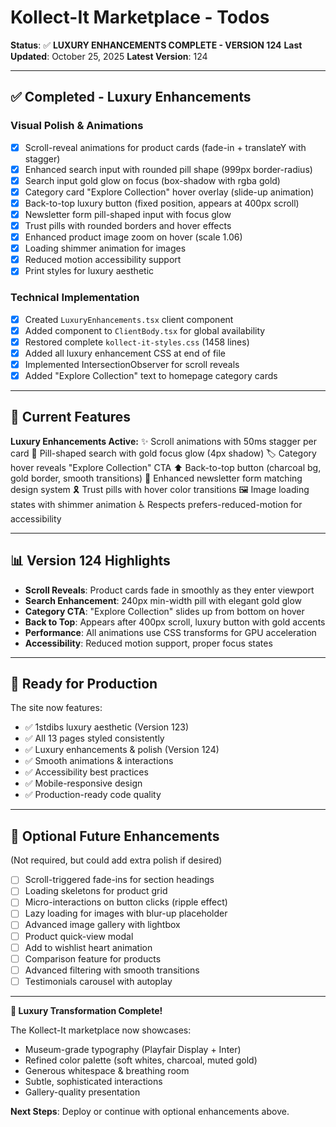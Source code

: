 # Kollect-It Marketplace - Todos

**Status**: ✅ **LUXURY ENHANCEMENTS COMPLETE - VERSION 124**
**Last Updated**: October 25, 2025
**Latest Version**: 124

---

## ✅ Completed - Luxury Enhancements

### Visual Polish & Animations
- [x] Scroll-reveal animations for product cards (fade-in + translateY with stagger)
- [x] Enhanced search input with rounded pill shape (999px border-radius)
- [x] Search input gold glow on focus (box-shadow with rgba gold)
- [x] Category card "Explore Collection" hover overlay (slide-up animation)
- [x] Back-to-top luxury button (fixed position, appears at 400px scroll)
- [x] Newsletter form pill-shaped input with focus glow
- [x] Trust pills with rounded borders and hover effects
- [x] Enhanced product image zoom on hover (scale 1.06)
- [x] Loading shimmer animation for images
- [x] Reduced motion accessibility support
- [x] Print styles for luxury aesthetic

### Technical Implementation
- [x] Created `LuxuryEnhancements.tsx` client component
- [x] Added component to `ClientBody.tsx` for global availability
- [x] Restored complete `kollect-it-styles.css` (1458 lines)
- [x] Added all luxury enhancement CSS at end of file
- [x] Implemented IntersectionObserver for scroll reveals
- [x] Added "Explore Collection" text to homepage category cards

---

## 🎯 Current Features

**Luxury Enhancements Active:**
✨ Scroll animations with 50ms stagger per card
🎨 Pill-shaped search with gold focus glow (4px shadow)
🏷️ Category hover reveals "Explore Collection" CTA
⬆️ Back-to-top button (charcoal bg, gold border, smooth transitions)
💌 Enhanced newsletter form matching design system
🎗️ Trust pills with hover color transitions
🖼️ Image loading states with shimmer animation
♿ Respects prefers-reduced-motion for accessibility

---

## 📊 Version 124 Highlights

- **Scroll Reveals**: Product cards fade in smoothly as they enter viewport
- **Search Enhancement**: 240px min-width pill with elegant gold glow
- **Category CTA**: "Explore Collection" slides up from bottom on hover
- **Back to Top**: Appears after 400px scroll, luxury button with gold accents
- **Performance**: All animations use CSS transforms for GPU acceleration
- **Accessibility**: Reduced motion support, proper focus states

---

## 🚀 Ready for Production

The site now features:
- ✅ 1stdibs luxury aesthetic (Version 123)
- ✅ All 13 pages styled consistently
- ✅ Luxury enhancements & polish (Version 124)
- ✅ Smooth animations & interactions
- ✅ Accessibility best practices
- ✅ Mobile-responsive design
- ✅ Production-ready code quality

---

## 📝 Optional Future Enhancements

(Not required, but could add extra polish if desired)

- [ ] Scroll-triggered fade-ins for section headings
- [ ] Loading skeletons for product grid
- [ ] Micro-interactions on button clicks (ripple effect)
- [ ] Lazy loading for images with blur-up placeholder
- [ ] Advanced image gallery with lightbox
- [ ] Product quick-view modal
- [ ] Add to wishlist heart animation
- [ ] Comparison feature for products
- [ ] Advanced filtering with smooth transitions
- [ ] Testimonials carousel with autoplay

---

**🎉 Luxury Transformation Complete!**

The Kollect-It marketplace now showcases:
- Museum-grade typography (Playfair Display + Inter)
- Refined color palette (soft whites, charcoal, muted gold)
- Generous whitespace & breathing room
- Subtle, sophisticated interactions
- Gallery-quality presentation

**Next Steps**: Deploy or continue with optional enhancements above.
